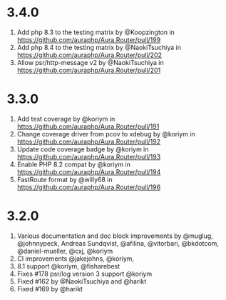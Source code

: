 # 3.4.0

1. Add php 8.3 to the testing matrix by @Koopzington in https://github.com/auraphp/Aura.Router/pull/199
1. Add php 8.4 to the testing matrix by @NaokiTsuchiya in https://github.com/auraphp/Aura.Router/pull/202
1. Allow psr/http-message v2 by @NaokiTsuchiya in https://github.com/auraphp/Aura.Router/pull/201

# 3.3.0

1. Add test coverage by @koriym in https://github.com/auraphp/Aura.Router/pull/191
1. Change coverage driver from pcov to xdebug by @koriym in https://github.com/auraphp/Aura.Router/pull/192
1. Update code coverage badge by @koriym in https://github.com/auraphp/Aura.Router/pull/193
1. Enable PHP 8.2 compat by @koriym in https://github.com/auraphp/Aura.Router/pull/194
1. FastRoute format by @willy68 in https://github.com/auraphp/Aura.Router/pull/196

# 3.2.0

1. Various documentation and doc block improvements by @muglug, @johnnypeck, Andreas Sundqvist, @afilina, @vitorbari, @bkdotcom, @daniel-mueller, @cxj, @koriym
1. CI improvements @jakejohns, @koriym,
1. 8.1 support @koriym, @fisharebest
1. Fixes #178 psr/log version 3 support @koriym
1. Fixed #162 by @NaokiTsuchiya and @harikt
1. Fixed #169 by @harikt

